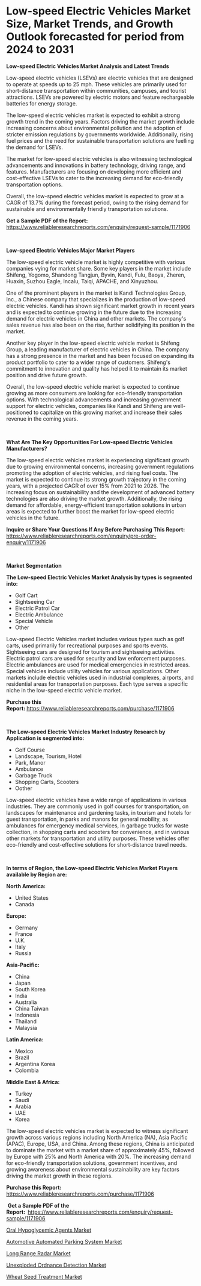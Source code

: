 <p><h1>Low-speed Electric Vehicles Market Size, Market Trends, and Growth Outlook forecasted for period from 2024 to 2031</h1></p><p><strong>Low-speed Electric Vehicles Market Analysis and Latest Trends</strong></p>
<p><p>Low-speed electric vehicles (LSEVs) are electric vehicles that are designed to operate at speeds up to 25 mph. These vehicles are primarily used for short-distance transportation within communities, campuses, and tourist attractions. LSEVs are powered by electric motors and feature rechargeable batteries for energy storage.</p><p>The low-speed electric vehicles market is expected to exhibit a strong growth trend in the coming years. Factors driving the market growth include increasing concerns about environmental pollution and the adoption of stricter emission regulations by governments worldwide. Additionally, rising fuel prices and the need for sustainable transportation solutions are fuelling the demand for LSEVs.</p><p>The market for low-speed electric vehicles is also witnessing technological advancements and innovations in battery technology, driving range, and features. Manufacturers are focusing on developing more efficient and cost-effective LSEVs to cater to the increasing demand for eco-friendly transportation options.</p><p>Overall, the low-speed electric vehicles market is expected to grow at a CAGR of 13.7% during the forecast period, owing to the rising demand for sustainable and environmentally friendly transportation solutions.</p></p>
<p><strong>Get a Sample PDF of the Report:&nbsp;</strong> <a href="https://www.reliableresearchreports.com/enquiry/request-sample/1171906">https://www.reliableresearchreports.com/enquiry/request-sample/1171906</a></p>
<p>&nbsp;</p>
<p><strong>Low-speed Electric Vehicles Major Market Players</strong></p>
<p><p>The low-speed electric vehicle market is highly competitive with various companies vying for market share. Some key players in the market include Shifeng, Yogomo, Shandong Tangjun, Byvin, Kandi, Fulu, Baoya, Zheren, Huaxin, Suzhou Eagle, Incalu, Taiqi, APACHE, and Xinyuzhou.</p><p>One of the prominent players in the market is Kandi Technologies Group, Inc., a Chinese company that specializes in the production of low-speed electric vehicles. Kandi has shown significant market growth in recent years and is expected to continue growing in the future due to the increasing demand for electric vehicles in China and other markets. The company's sales revenue has also been on the rise, further solidifying its position in the market.</p><p>Another key player in the low-speed electric vehicle market is Shifeng Group, a leading manufacturer of electric vehicles in China. The company has a strong presence in the market and has been focused on expanding its product portfolio to cater to a wider range of customers. Shifeng's commitment to innovation and quality has helped it to maintain its market position and drive future growth.</p><p>Overall, the low-speed electric vehicle market is expected to continue growing as more consumers are looking for eco-friendly transportation options. With technological advancements and increasing government support for electric vehicles, companies like Kandi and Shifeng are well-positioned to capitalize on this growing market and increase their sales revenue in the coming years.</p></p>
<p>&nbsp;</p>
<p><strong>What Are The Key Opportunities For Low-speed Electric Vehicles Manufacturers?</strong></p>
<p><p>The low-speed electric vehicles market is experiencing significant growth due to growing environmental concerns, increasing government regulations promoting the adoption of electric vehicles, and rising fuel costs. The market is expected to continue its strong growth trajectory in the coming years, with a projected CAGR of over 15% from 2021 to 2026. The increasing focus on sustainability and the development of advanced battery technologies are also driving the market growth. Additionally, the rising demand for affordable, energy-efficient transportation solutions in urban areas is expected to further boost the market for low-speed electric vehicles in the future.</p></p>
<p><strong>Inquire or Share Your Questions If Any Before Purchasing This Report:</strong> <a href="https://www.reliableresearchreports.com/enquiry/pre-order-enquiry/1171906">https://www.reliableresearchreports.com/enquiry/pre-order-enquiry/1171906</a></p>
<p>&nbsp;</p>
<p><strong>Market Segmentation</strong></p>
<p><strong>The Low-speed Electric Vehicles Market Analysis by types is segmented into:</strong></p>
<p><ul><li>Golf Cart</li><li>Sightseeing Car</li><li>Electric Patrol Car</li><li>Electric Ambulance</li><li>Special Vehicle</li><li>Other</li></ul></p>
<p><p>Low-speed Electric Vehicles market includes various types such as golf carts, used primarily for recreational purposes and sports events. Sightseeing cars are designed for tourism and sightseeing activities. Electric patrol cars are used for security and law enforcement purposes. Electric ambulances are used for medical emergencies in restricted areas. Special vehicles include utility vehicles for various applications. Other markets include electric vehicles used in industrial complexes, airports, and residential areas for transportation purposes. Each type serves a specific niche in the low-speed electric vehicle market.</p></p>
<p><strong>Purchase this Report:&nbsp;</strong><a href="https://www.reliableresearchreports.com/purchase/1171906">https://www.reliableresearchreports.com/purchase/1171906</a></p>
<p>&nbsp;</p>
<p><strong>The Low-speed Electric Vehicles Market Industry Research by Application is segmented into:</strong></p>
<p><ul><li>Golf Course</li><li>Landscape, Tourism, Hotel</li><li>Park, Manor</li><li>Ambulance</li><li>Garbage Truck</li><li>Shopping Carts, Scooters</li><li>Oother</li></ul></p>
<p><p>Low-speed electric vehicles have a wide range of applications in various industries. They are commonly used in golf courses for transportation, on landscapes for maintenance and gardening tasks, in tourism and hotels for guest transportation, in parks and manors for general mobility, as ambulances for emergency medical services, in garbage trucks for waste collection, in shopping carts and scooters for convenience, and in various other markets for transportation and utility purposes. These vehicles offer eco-friendly and cost-effective solutions for short-distance travel needs.</p></p>
<p>&nbsp;</p>
<p><strong>In terms of Region, the Low-speed Electric Vehicles Market Players available by Region are:</strong></p>
<p>
    <p> <strong> North America: </strong>
        <ul>
            <li>United States</li>
            <li>Canada</li>
        </ul>
        </p> 
    <p> <strong> Europe: </strong>
        <ul>
            <li>Germany</li>
            <li>France</li>
            <li>U.K.</li>
            <li>Italy</li>
            <li>Russia</li>
        </ul>
        </p> 
    <p> <strong> Asia-Pacific: </strong>
        <ul>
            <li>China</li>
            <li>Japan</li>
            <li>South Korea</li>
            <li>India</li>
            <li>Australia</li>
            <li>China Taiwan</li>
            <li>Indonesia</li>
            <li>Thailand</li>
            <li>Malaysia</li>
        </ul>
        </p> 
    <p> <strong> Latin America: </strong>
        <ul>
            <li>Mexico</li>
            <li>Brazil</li>
            <li>Argentina Korea</li>
            <li>Colombia</li>
        </ul>
        </p> 
    <p> <strong> Middle East & Africa: </strong>
        <ul>
            <li>Turkey</li>
            <li>Saudi</li>
            <li>Arabia</li>
            <li>UAE</li>
            <li>Korea</li>
        </ul>
    </p>
    </p>
<p><p>The low-speed electric vehicles market is expected to witness significant growth across various regions including North America (NA), Asia Pacific (APAC), Europe, USA, and China. Among these regions, China is anticipated to dominate the market with a market share of approximately 45%, followed by Europe with 25% and North America with 20%. The increasing demand for eco-friendly transportation solutions, government incentives, and growing awareness about environmental sustainability are key factors driving the market growth in these regions.</p></p>
<p><strong>Purchase this Report: </strong><a href="https://www.reliableresearchreports.com/purchase/1171906">https://www.reliableresearchreports.com/purchase/1171906</a></p>
<p>&nbsp;<strong>Get a Sample PDF of the Report:&nbsp;&nbsp;</strong><a href="https://www.reliableresearchreports.com/enquiry/request-sample/1171906">https://www.reliableresearchreports.com/enquiry/request-sample/1171906</a></p>
<p><strong></strong></p>
<p><p><a href="https://medium.com/p/4fa33dc1f1bc/edit">Oral Hypoglycemic Agents Market</a></p><p><a href="https://medium.com/p/fde4d189803a/edit">Automotive Automated Parking System Market</a></p><p><a href="https://medium.com/@luciushaley2023/long-range-radar-market-outlook-industry-overview-and-forecast-2024-to-2031-4f0a90298d27">Long Range Radar Market</a></p><p><a href="https://medium.com/@luciushaley2023/unexploded-ordnance-detection-market-furnishes-information-on-market-share-market-trends-and-ca4dc2875352">Unexploded Ordnance Detection Market</a></p><p><a href="https://medium.com/p/d931804b6726/edit">Wheat Seed Treatment Market</a></p></p>